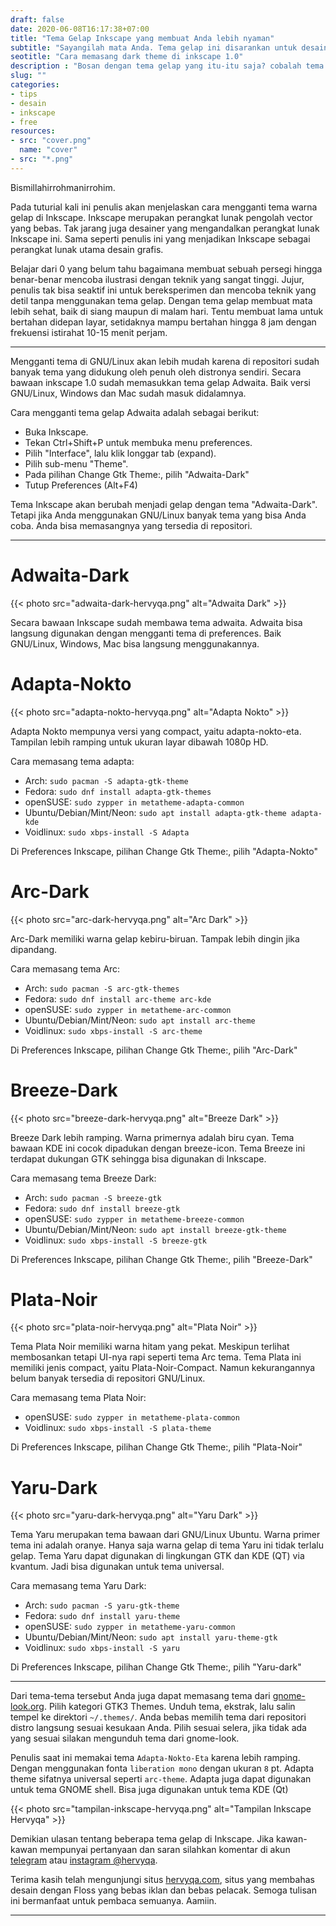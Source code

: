```yaml
---
draft: false
date: 2020-06-08T16:17:38+07:00
title: "Tema Gelap Inkscape yang membuat Anda lebih nyaman"
subtitle: "Sayangilah mata Anda. Tema gelap ini disarankan untuk desainer yang sering berada didepan layar."
seotitle: "Cara memasang dark theme di inkscape 1.0"
description : "Bosan dengan tema gelap yang itu-itu saja? cobalah tema gelap yang sepert ini."
slug: ""
categories:
- tips
- desain
- inkscape
- free
resources:
- src: "cover.png"
  name: "cover"
- src: "*.png"
---
```


Bismillahirrohmanirrohim.

Pada tuturial kali ini penulis akan menjelaskan cara mengganti tema warna gelap di Inkscape.
Inkscape merupakan perangkat lunak pengolah vector yang bebas. Tak jarang juga desainer yang mengandalkan perangkat lunak Inkscape ini.
Sama seperti penulis ini yang menjadikan Inkscape sebagai perangkat lunak utama desain grafis.

Belajar dari 0 yang belum tahu bagaimana membuat sebuah persegi hingga benar-benar mencoba ilustrasi dengan teknik yang sangat tinggi.
Jujur, penulis tak bisa seaktif ini untuk bereksperimen dan mencoba teknik yang detil tanpa menggunakan tema gelap.
Dengan tema gelap membuat mata lebih sehat, baik di siang maupun di malam hari.
Tentu membuat lama untuk bertahan didepan layar, setidaknya mampu bertahan hingga 8 jam dengan frekuensi istirahat 10-15 menit perjam.

***

Mengganti tema di GNU/Linux akan lebih mudah karena di repositori sudah banyak tema yang didukung oleh penuh oleh distronya sendiri.
Secara bawaan inkscape 1.0 sudah memasukkan tema gelap Adwaita.
Baik versi GNU/Linux, Windows dan Mac sudah masuk didalamnya.

Cara mengganti tema gelap Adwaita adalah sebagai berikut:

- Buka Inkscape.
- Tekan Ctrl+Shift+P untuk membuka menu preferences.
- Pilih "Interface", lalu klik longgar tab (expand).
- Pilih sub-menu "Theme".
- Pada pilihan Change Gtk Theme:, pilih "Adwaita-Dark"
- Tutup Preferences (Alt+F4)

Tema Inkscape akan berubah menjadi gelap dengan tema "Adwaita-Dark".
Tetapi jika Anda menggunakan GNU/Linux banyak tema yang bisa Anda coba.
Anda bisa memasangnya yang tersedia di repositori.

***

# Adwaita-Dark

{{< photo src="adwaita-dark-hervyqa.png" alt="Adwaita Dark" >}}

Secara bawaan Inkscape sudah membawa tema adwaita.
Adwaita bisa langsung digunakan dengan mengganti tema di preferences.
Baik GNU/Linux, Windows, Mac bisa langsung menggunakannya.

# Adapta-Nokto

{{< photo src="adapta-nokto-hervyqa.png" alt="Adapta Nokto" >}}

Adapta Nokto mempunya versi yang compact, yaitu adapta-nokto-eta.
Tampilan lebih ramping untuk ukuran layar dibawah 1080p HD.

Cara memasang tema adapta:
- Arch: `sudo pacman -S adapta-gtk-theme`
- Fedora: `sudo dnf install adapta-gtk-themes`
- openSUSE: `sudo zypper in metatheme-adapta-common`
- Ubuntu/Debian/Mint/Neon: `sudo apt install adapta-gtk-theme adapta-kde`
- Voidlinux: `sudo xbps-install -S Adapta`

Di Preferences Inkscape, pilihan Change Gtk Theme:, pilih "Adapta-Nokto"

# Arc-Dark

{{< photo src="arc-dark-hervyqa.png" alt="Arc Dark" >}}

Arc-Dark memiliki warna gelap kebiru-biruan.
Tampak lebih dingin jika dipandang.

Cara memasang tema Arc:
- Arch: `sudo pacman -S arc-gtk-themes`
- Fedora: `sudo dnf install arc-theme arc-kde`
- openSUSE: `sudo zypper in metatheme-arc-common`
- Ubuntu/Debian/Mint/Neon: `sudo apt install arc-theme`
- Voidlinux: `sudo xbps-install -S arc-theme`

Di Preferences Inkscape, pilihan Change Gtk Theme:, pilih "Arc-Dark"

# Breeze-Dark

{{< photo src="breeze-dark-hervyqa.png" alt="Breeze Dark" >}}

Breeze Dark lebih ramping. Warna primernya adalah biru cyan.
Tema bawaan KDE ini cocok dipadukan dengan breeze-icon.
Tema Breeze ini terdapat dukungan GTK sehingga bisa digunakan di Inkscape.

Cara memasang tema Breeze Dark:
- Arch: `sudo pacman -S breeze-gtk`
- Fedora: `sudo dnf install breeze-gtk`
- openSUSE: `sudo zypper in metatheme-breeze-common`
- Ubuntu/Debian/Mint/Neon: `sudo apt install breeze-gtk-theme`
- Voidlinux: `sudo xbps-install -S breeze-gtk`

Di Preferences Inkscape, pilihan Change Gtk Theme:, pilih "Breeze-Dark"

# Plata-Noir

{{< photo src="plata-noir-hervyqa.png" alt="Plata Noir" >}}

Tema Plata Noir memiliki warna hitam yang pekat.
Meskipun terlihat membosankan tetapi UI-nya rapi seperti tema Arc tema.
Tema Plata ini memiliki jenis compact, yaitu Plata-Noir-Compact.
Namun kekurangannya belum banyak tersedia di repositori GNU/Linux.

Cara memasang tema Plata Noir:
- openSUSE: `sudo zypper in metatheme-plata-common`
- Voidlinux: `sudo xbps-install -S plata-theme`

Di Preferences Inkscape, pilihan Change Gtk Theme:, pilih "Plata-Noir"

# Yaru-Dark

{{< photo src="yaru-dark-hervyqa.png" alt="Yaru Dark" >}}

Tema Yaru merupakan tema bawaan dari GNU/Linux Ubuntu.
Warna primer tema ini adalah oranye.
Hanya saja warna gelap di tema Yaru ini tidak terlalu gelap.
Tema Yaru dapat digunakan di lingkungan GTK dan KDE (QT) via kvantum.
Jadi bisa digunakan untuk tema universal.

Cara memasang tema Yaru Dark:
- Arch: `sudo pacman -S yaru-gtk-theme`
- Fedora: `sudo dnf install yaru-theme`
- openSUSE: `sudo zypper in metatheme-yaru-common`
- Ubuntu/Debian/Mint/Neon: `sudo apt install yaru-theme-gtk`
- Voidlinux: `sudo xbps-install -S yaru`

Di Preferences Inkscape, pilihan Change Gtk Theme:, pilih "Yaru-dark"

***

Dari tema-tema tersebut Anda juga dapat memasang tema dari [gnome-look.org](https://www.gnome-look.org/browse/cat/135/ord/rating/).
Pilih kategori GTK3 Themes.
Unduh tema, ekstrak, lalu salin tempel ke direktori ``~/.themes/``.
Anda bebas memilih tema dari repositori distro langsung sesuai kesukaan Anda.
Pilih sesuai selera, jika tidak ada yang sesuai silakan mengunduh tema dari gnome-look.

Penulis saat ini memakai tema `Adapta-Nokto-Eta` karena lebih ramping.
Dengan menggunakan fonta `liberation mono` dengan ukuran `8` pt.
Adapta theme sifatnya universal seperti `arc-theme`.
Adapta juga dapat digunakan untuk tema GNOME shell.
Bisa juga digunakan untuk tema KDE (Qt)

{{< photo src="tampilan-inkscape-hervyqa.png" alt="Tampilan Inkscape Hervyqa" >}}

Demikian ulasan tentang beberapa tema gelap di Inkscape.
Jika kawan-kawan mempunyai pertanyaan dan saran silahkan komentar di akun [telegram](https://t.me/hervyqa) atau [instagram @hervyqa](https://instagram.com/hervyqa).

Terima kasih telah mengunjungi situs [hervyqa.com](https://hervyqa.com), situs yang membahas desain dengan Floss yang bebas iklan dan bebas pelacak.
Semoga tulisan ini bermanfaat untuk pembaca semuanya. Aamiin.

***

[Inkscape]:https://www.inkscape.org
[Gimp]:https://www.gimp.org

[GNOME.ID]:https://www.gnome.id
[BUKU CC-ID]:https://bit.ly/madewithccID
[Wikimedia]:https://www.wikkimedia.org/

[Behance]:https://www.b.net
[Dribbble]:https://www.dribbble.com

[AdobeStock]:https//www.stock.adobe.com
[123rf]:https//www.123rf.com
[Freepik]:https//www.freepik.com
[Dreamstime]:https//www.dreamstime.com
[Shutterstock]:https://submit.shutterstock.com/?ref=238649869

[Hervyqa]:https://hervyqa.com
[Manjaro-X]:https://manjaro-x.id
[Inkporter]:https://github.com/raniaamina/inkporter
